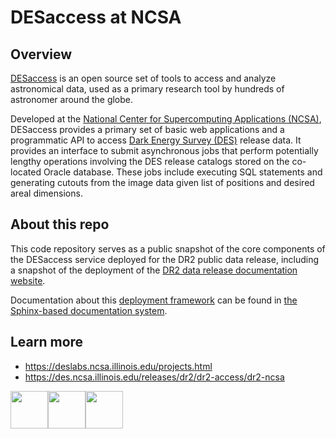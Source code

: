 DESaccess at NCSA 
=======================

Overview
------------------

[DESaccess](https://des.ncsa.illinois.edu/desaccess/) is an open source set of tools to access and analyze astronomical data, used as a primary research tool by hundreds of astronomer around the globe. 

Developed at the [National Center for Supercomputing Applications (NCSA)](http://www.ncsa.illinois.edu/), DESaccess provides a primary set of basic web applications and a programmatic API to access [Dark Energy Survey (DES)](https://www.darkenergysurvey.org/) release data. It provides an interface to submit asynchronous jobs that perform potentially lengthy operations involving the DES release catalogs stored on the co-located Oracle database. These jobs include executing SQL statements and generating cutouts from the image data given list of positions and desired areal dimensions. 

About this repo
---------------------

This code repository serves as a public snapshot of the core components of the DESaccess service deployed for the DR2 public data release, including a snapshot of the deployment of the [DR2 data release documentation website](https://des.ncsa.illinois.edu/releases/dr2).

Documentation about this [deployment framework](/docs/deployment_framework/deployment_framework.rst) can be found in [the Sphinx-based documentation system](/docs/index.rst).

Learn more 
---------------------

* https://deslabs.ncsa.illinois.edu/projects.html
* https://des.ncsa.illinois.edu/releases/dr2/dr2-access/dr2-ncsa

<img height="60px" src="https://des.ncsa.illinois.edu/desaccess/images/NCSA_FullColor_RGB.png" /><img height="60px" src="https://des.ncsa.illinois.edu/desaccess/images/NSF_4-Color_bitmap_Logo_100px.png" /><img height="60px" src="https://des.ncsa.illinois.edu/desaccess/images/des-logo-rev-lg.png" />
